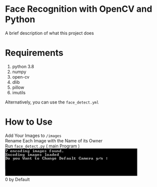 
# Face Recognition with OpenCV and Python
A brief description of what this project does



# Requirements

1. python 3.8
2. numpy
3. open-cv
4. dlib
5. pillow
6. imutils

Alternatively, you can use the `face_detect.yml`

# How to Use

Add Your Images to `/images` \
Rename Each Image with the Name of its Owner \
Run `face_detect.py` ( main Program ) \
<img src="/images/forreadme/1.PNG"/> \
0 by Default






